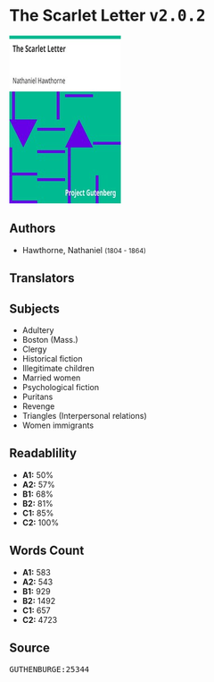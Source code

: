 # The Scarlet Letter <kbd>v2.0.2</kbd>

![](./cover.medium.jpg "")

## Authors


 - Hawthorne, Nathaniel <small>(1804 - 1864)</small>

## Translators



## Subjects


 - Adultery
 - Boston (Mass.)
 - Clergy
 - Historical fiction
 - Illegitimate children
 - Married women
 - Psychological fiction
 - Puritans
 - Revenge
 - Triangles (Interpersonal relations)
 - Women immigrants

## Readablility


 - **A1:** 50%
 - **A2:** 57%
 - **B1:** 68%
 - **B2:** 81%
 - **C1:** 85%
 - **C2:** 100%

## Words Count


 - **A1:** 583
 - **A2:** 543
 - **B1:** 929
 - **B2:** 1492
 - **C1:** 657
 - **C2:** 4723

## Source


<kbd>GUTHENBURGE:25344</kbd>
